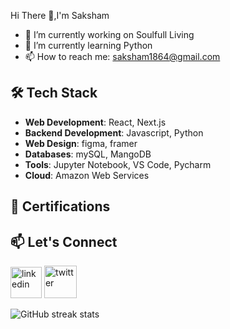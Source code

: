  Hi There 👋,I'm Saksham

- 🔭 I’m currently working on Soulfull Living 
- 🌱 I’m currently learning Python 
- 📫 How to reach me: saksham1864@gmail.com 

## 🛠️ Tech Stack

- **Web Development**: React, Next.js
- **Backend Development**: Javascript, Python
- **Web Design**: figma, framer
- **Databases**:  mySQL, MangoDB
- **Tools**: Jupyter Notebook, VS Code, Pycharm
- **Cloud**: Amazon Web Services
  
## 📜 Certifications
  


## 📫 Let's Connect

[<img src='https://img.icons8.com/?size=100&id=44019&format=png&color=000000' alt='linkedin' height='50'>](https://www.linkedin.com/in/sakshamsharma24/)   [<img src='https://img.icons8.com/?size=100&id=bG29Ckcdp6YP&format=png&color=000000' alt='twitter' height='52'>](https://twitter.com/@fawkesverse)

![GitHub streak stats](https://streak-stats.demolab.com/?user=saksham1864)  
